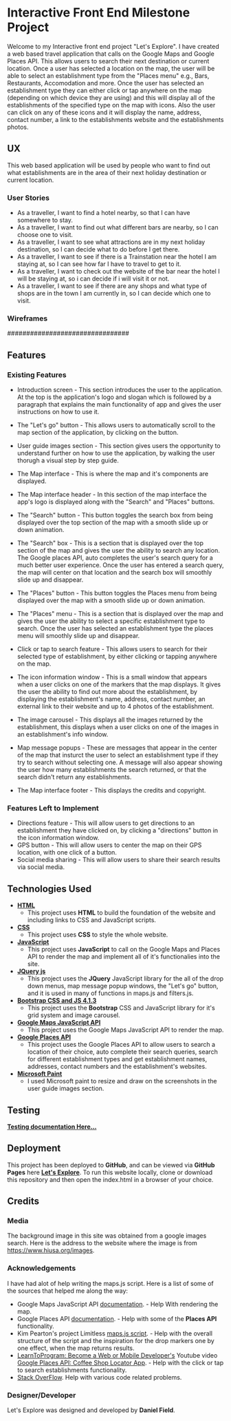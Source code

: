 # Interactive Front End Milestone Project

Welcome to my Interactive front end project "Let's Explore". I have created a web based travel application that calls on the Google Maps and Google Places API.
This allows users to search their next destination or current location. Once a user has selected a location on the map,
the user will be able to select an establishment type from the "Places menu" e.g., Bars, Restaurants, Accomodation and more. Once the user has
selected an establishment type they can either click or tap anywhere on the map (depending on which device they are using) and this will display
all of the establishments of the specified type on the map with icons. Also the user can click on any of these icons and it will display the
name, address, contact number, a link to the establishments website and the establishments photos.

## UX

This web based application will be used by people who want to find out what establishments are in the area of their next holiday destination
or current location.

### User Stories

- As a traveller, I want to find a hotel nearby, so that I can have somewhere to stay.
- As a traveller, I want to find out what different bars are nearby, so I can choose one to visit.
- As a traveller, I want to see what attractions are in my next holiday destination, so I can decide what to do before I get there.
- As a traveller, I want to see if there is a Trainstation near the hotel I am staying at, so I can see how far I have to travel to get to it.
- As a traveller, I want to check out the website of the bar near the hotel I will be staying at, so i can decide if i will visit it or not.
- As a traveller, I want to see if there are any shops and what type of shops are in the town I am currently in, so I can decide which one to visit. 

### Wireframes

################################

## Features

### Existing Features

- Introduction screen - This section introduces the user to the application. At the top is the application's logo and slogan which is followed
by a paragraph that explains the main functionality of app and gives the user instructions on how to use it.

- The "Let's go" button - This allows users to automatically scroll to the map section of the application, by clicking on the button.
 
- User guide images section - This section gives users the opportunity to understand further on how to use the application, by walking the user thorugh a
visual step by step guide.

- The Map interface - This is where the map and it's components are displayed.
 
- The Map interface header - In this section of the map interface the app's logo is displayed along with the "Search" and "Places" buttons.
 
- The "Search" button - This button toggles the search box from being displayed over the top section of the map with a smooth slide up or down animation.

- The "Search" box - This is a section that is displayed over the top section of the map and gives the user the ability to search any location. The Google
places API, auto completes the user's search query for a much better user experience. Once the user has entered a search query, the map will center on that location
and the search box will smoothly slide up and disappear.

- The "Places" button - This button toggles the Places menu from being displayed over the map with a smooth slide up or down animation.

- The "Places" menu - This is a section that is displayed over the map and gives the user the ability to select a specific establishment type to search.
Once the user has selected an establishment type the places menu will smoothly slide up and disappear.

- Click or tap to search feature - This allows users to search for their selected type of establishment, by either clicking or tapping anywhere on the map.

- The icon information window - This is a small window that appears when a user clicks on one of the markers that the map displays. It gives the user the ability to find out
more about the establishment, by displaying the establishment's name, address, contact number, an external link to their website and up to 4 photos of the establishment.

- The image carousel - This displays all the images returned by the establishment, this displays when a user clicks on one of the images in an establishment's info window.

- Map message popups - These are messages that appear in the center of the map that insturct the user to select an establishment type if they try to search without selecting one.
A message will also appear showing the user how many establishments the search returned, or that the search didn't return any establishments.

- The Map interface footer - This displays the credits and copyright.

### Features Left to Implement

- Directions feature - This will allow users to get directions to an establishment they have clicked on, 
by clicking a "directions" button in the icon information window.
- GPS button - This will allow users to center the map on their GPS location, with one click of a button.
- Social media sharing - This will allow users to share their search results via social media.


## Technologies Used

- **[HTML](https://en.wikipedia.org/wiki/HTML)**
    - This project uses **HTML** to build the foundation of the website and including links to CSS and JavaScript scripts.
- **[CSS](https://en.wikipedia.org/wiki/Cascading_Style_Sheets)**
    - This project uses **CSS** to style the whole website.
- **[JavaScript](https://www.javascript.com/)**
    - This project uses **JavaScript** to call on the Google Maps and Places API to render the map and implement all of it's functionalies into the site.
- **[JQuery js](https://jquery.com/)**
    - This project uses the **JQuery** JavaScript library for the all of the drop down menus, map message popup windows, the "Let's go" button, and it is used in many of functions in maps.js and filters.js.
- **[Bootstrap CSS and JS 4.1.3](https://getbootstrap.com/)**
    - This project uses the **Bootstrap** CSS and JavaScript library for it's grid system and image carousel.
- **[Google Maps JavaScript API](https://developers.google.com/maps/documentation/javascript/tutorial)**
    - This project uses the Google Maps JavaScript API to render the map.
- **[Google Places API](https://developers.google.com/places/web-service/intro)**
    - This project uses the Google Places API to allow users to search a location of their choice, auto complete their search queries, search for different establishment
types and get establishment names, addresses, contact numbers and the establishment's websites.
- **[Microsoft Paint](https://en.wikipedia.org/wiki/Microsoft_Paint)**
    - I used Microsoft paint to resize and draw on the screenshots in the user guide images section.

## Testing
[**Testing documentation Here...**](testing.md)

## Deployment

This project has been deployed to **GitHub**, and can be viewed via **GitHub Pages** here **[Let's Explore](https://dan360z.github.io/Interactive-Front-End-Project/)**.
To run this website locally, clone or download this repository and then open the index.html in a browser of your choice. 

## Credits

### Media
The background image in this site was obtained from a google images search. Here is the address to the website where the image is from https://www.hiusa.org/images.

### Acknowledgements
I have had alot of help writing the maps.js script.
Here is a list of some of the sources that helped me along the way:
- Google Maps JavaScript API [documentation](https://developers.google.com/maps/documentation/javascript/tutorial). - Help With rendering the map.
- Google Places API [documentation](https://developers.google.com/places/web-service/intro). - Help with some of the **Places API** functionality.
- Kim Pearton's project Limitless [maps.js script](https://github.com/kimpea/limitless/blob/master/assets/js/map.js). - Help with the overall structure of the script and the inspiration for the drop markers one by one effect, when the map returns results. 
- [LearnToProgram: Become a Web or Mobile Developer's](https://www.youtube.com/user/LearnToProgramDotTV?pbjreload=10) Youtube video [Google Places API: Coffee Shop Locator App](https://www.youtube.com/watch?v=eLGtNm4dSxc&t=54s). - Help
with the click or tap to search establishments functionality.
- [Stack OverFlow](https://stackoverflow.com/). Help with various code related problems.

### Designer/Developer
Let's Explore was designed and developed by **Daniel Field**.



